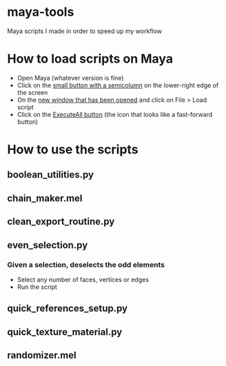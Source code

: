 # maya-tools

Maya scripts I made in order to speed up my workflow

# How to load scripts on Maya

* Open Maya (whatever version is fine)
* Click on the [small button with a semicolumn](screenshots/MayaScriptEditorButton.png?raw=true) on the lower-right edge of the screen
* On the [new window that has been opened](screenshots/MayaScriptEditor.png?raw=true) and click on File > Load script
* Click on the [ExecuteAll button](screenshots/MayaExecuteAllButton.png?raw=true) (the icon that looks like a fast-forward button)

# How to use the scripts

## boolean_utilities.py

## chain_maker.mel

## clean_export_routine.py

## even_selection.py

### Given a selection, deselects the odd elements

* Select any number of faces, vertices or edges
* Run the script

## quick_references_setup.py

## quick_texture_material.py

## randomizer.mel
